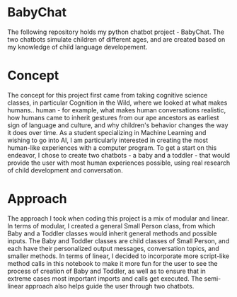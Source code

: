 # BabyChat
The following repository holds my python chatbot project - BabyChat. The two chatbots simulate children of different ages, and are created based on my knowledge of child language developement. 

# Concept
The concept for this project first came from taking cognitive science classes, in particular Cognition in the Wild, where we looked at what makes humans.. human - for example, what makes human conversations realistic, how humans came to inherit gestures from our ape ancestors as earliest sign of language and culture, and why children's behavior changes the way it does over time. As a student specializing in Machine Learning and wishing to go into AI, I am particularly interested in creating the most human-like experiences with a computer program. To get a start on this endeavor, I chose to create two chatbots - a baby and a toddler - that would provide the user with most human experiences possible, using real research of child development and conversation.

# Approach
The approach I took when coding this project is a mix of modular and linear. 
In terms of modular, I created a general Small Person class, from which Baby and a Toddler classes would inherit general methods and possible inputs. The Baby and Toddler classes are child classes of Small Person, and each have their personalized output messages, conversation topics, and smaller methods. 
In terms of linear, I decided to incorporate more script-like method calls in this notebook to make it more fun for the user to see the process of creation of Baby and Toddler, as well as to ensure that in extreme cases most important imports and calls get executed. The semi-linear approach also helps guide the user through two chatbots. 

